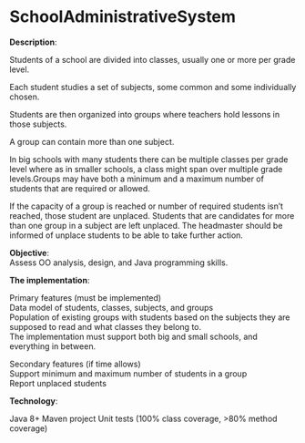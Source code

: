 # SchoolAdministrativeSystem

<b>Description</b>:

Students of a school are divided into classes, usually one or more per grade level.

Each student studies a set of subjects, some common and some individually chosen. 

Students are then organized into groups where teachers hold lessons in those subjects. 

A group can contain more than one subject. 

In big schools with many students there can be multiple classes per grade level where as in smaller schools, 
a class might span over multiple grade levels.Groups may have both a minimum and a maximum number of students
that are required or allowed. 

If the capacity of a group is reached or number of required students isn’t reached, those student are unplaced.
Students that are candidates for more than one group in a subject are left unplaced. The headmaster should be informed of
unplace students to be able to take further action. 


<b>Objective</b>:
<br>
Assess OO analysis, design, and Java programming skills. 


<b>The implementation</b>:
<p>
Primary features (must be implemented)
<br>
Data model of students, classes, subjects, and groups
<br>
Population of existing groups with students based on the subjects they are supposed to read and what classes they belong to. 
<br>
The implementation must support both big and small schools, and everything in between. 
<p>
Secondary features (if time allows)
<br>
Support minimum and maximum number of students in a group
<br>
Report unplaced students


<b>Technology</b>:

Java 8+
Maven project
Unit tests (100% class coverage, >80% method coverage)

